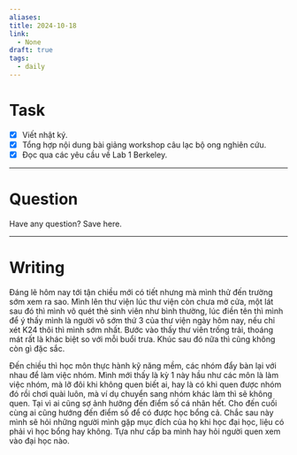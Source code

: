 ```yaml
---
aliases: 
title: 2024-10-18
link:
  - None
draft: true
tags:
  - daily
---
```

# Task
- [x] Viết nhật ký.
- [x] Tổng hợp nội dung bài giảng workshop câu lạc bộ ong nghiên cứu.
- [x] Đọc qua các yêu cầu về Lab 1 Berkeley.

---
# Question

Have any question? Save here.

---
# Writing

Đáng lẽ hôm nay tới tận chiều mới có tiết nhưng mà mình thử đến trường sớm xem ra sao. Mình lên thư viện lúc thư viện còn chưa mở cửa, một lát sau đó thì mình vô quét thẻ sinh viên như bình thường, lúc điền tên thì mình để ý thấy mình là người vô sớm thứ 3 của thư viện ngày hôm nay, nếu chỉ xét K24 thôi thì mình sớm nhất. Bước vào thấy thư viên trống trải, thoáng mát rất là khác biệt so với mỗi buổi trưa. Khúc sau đó nữa thì cũng không còn gì đặc sắc.

Đến chiều thì học môn thực hành kỹ năng mềm, các nhóm đẩy bàn lại với nhau để làm việc nhóm. Mình mới thấy là kỳ 1 này hầu như các môn là làm việc nhóm, mà lỡ đôi khi không quen biết ai, hay là có khi quen được nhóm đó rồi chơi quài luôn, mà ví dụ chuyển sang nhóm khác làm thì sẽ không quen. Tại vì ai cũng sợ ảnh hưởng đến điểm số cá nhân hết. Cho đến cuối cùng ai cũng hướng đến điểm số để có được học bổng cả. Chắc sau này mình sẽ hỏi những người mình gặp mục đích của họ khi học đại học, liệu có phải vì học bổng hay không. Tựa như cấp ba mình hay hỏi người quen xem vào đại học nào. 